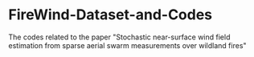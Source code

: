 # FireWind-Dataset-and-Codes
The codes related to the paper "Stochastic near-surface wind field estimation from sparse aerial swarm measurements over wildland fires"
